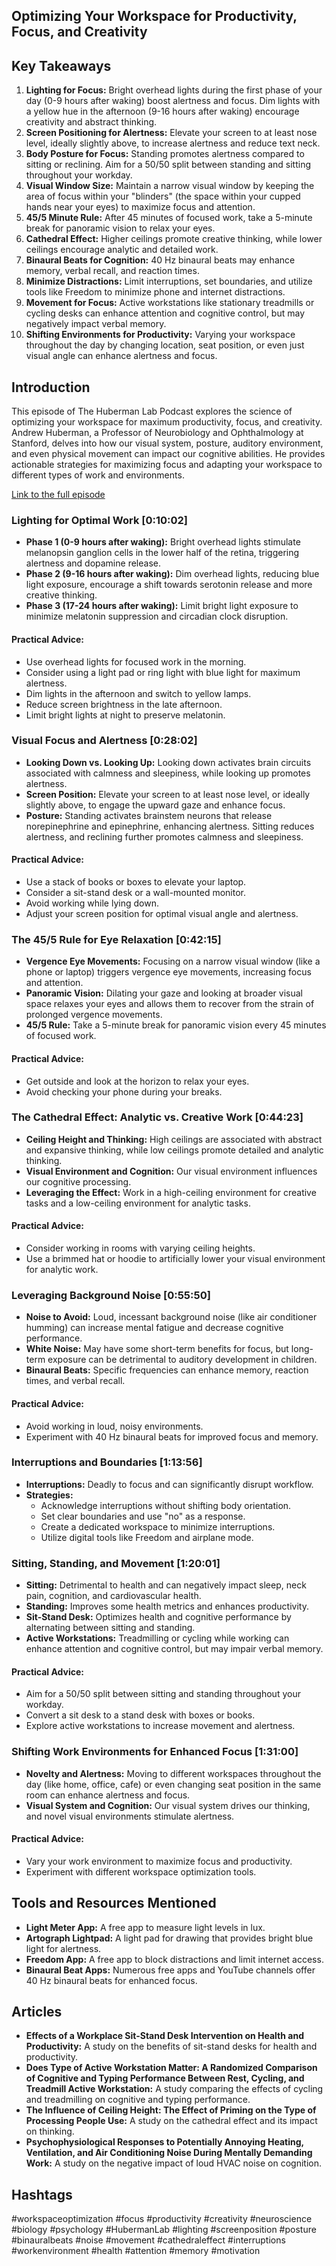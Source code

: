 ## Optimizing Your Workspace for Productivity, Focus, and Creativity

## Key Takeaways
1. **Lighting for Focus:** Bright overhead lights during the first phase of your day (0-9 hours after waking) boost alertness and focus. Dim lights with a yellow hue in the afternoon (9-16 hours after waking) encourage creativity and abstract thinking.
2. **Screen Positioning for Alertness:** Elevate your screen to at least nose level, ideally slightly above, to increase alertness and reduce text neck. 
3. **Body Posture for Focus:** Standing promotes alertness compared to sitting or reclining. Aim for a 50/50 split between standing and sitting throughout your workday. 
4. **Visual Window Size:** Maintain a narrow visual window by keeping the area of focus within your "blinders" (the space within your cupped hands near your eyes) to maximize focus and attention.
5. **45/5 Minute Rule:** After 45 minutes of focused work, take a 5-minute break for panoramic vision to relax your eyes. 
6. **Cathedral Effect:** Higher ceilings promote creative thinking, while lower ceilings encourage analytic and detailed work. 
7. **Binaural Beats for Cognition:** 40 Hz binaural beats may enhance memory, verbal recall, and reaction times. 
8. **Minimize Distractions:** Limit interruptions, set boundaries, and utilize tools like Freedom to minimize phone and internet distractions. 
9. **Movement for Focus:** Active workstations like stationary treadmills or cycling desks can enhance attention and cognitive control, but may negatively impact verbal memory.
10. **Shifting Environments for Productivity:** Varying your workspace throughout the day by changing location, seat position, or even just visual angle can enhance alertness and focus. 

## Introduction
This episode of The Huberman Lab Podcast explores the science of optimizing your workspace for maximum productivity, focus, and creativity. Andrew Huberman, a Professor of Neurobiology and Ophthalmology at Stanford, delves into how our visual system, posture, auditory environment, and even physical movement can impact our cognitive abilities. He provides actionable strategies for maximizing focus and adapting your workspace to different types of work and environments.  

[Link to the full episode](https://www.youtube.com/watch?v=Ze2pc6NwsHQ)

### Lighting for Optimal Work [0:10:02]
- **Phase 1 (0-9 hours after waking):** Bright overhead lights stimulate melanopsin ganglion cells in the lower half of the retina, triggering alertness and dopamine release.
- **Phase 2 (9-16 hours after waking):** Dim overhead lights, reducing blue light exposure, encourage a shift towards serotonin release and more creative thinking.
- **Phase 3 (17-24 hours after waking):** Limit bright light exposure to minimize melatonin suppression and circadian clock disruption.

#### Practical Advice:
- Use overhead lights for focused work in the morning.
- Consider using a light pad or ring light with blue light for maximum alertness.
- Dim lights in the afternoon and switch to yellow lamps.
- Reduce screen brightness in the late afternoon.
- Limit bright lights at night to preserve melatonin.

### Visual Focus and Alertness [0:28:02]
- **Looking Down vs. Looking Up:**  Looking down activates brain circuits associated with calmness and sleepiness, while looking up promotes alertness.
- **Screen Position:** Elevate your screen to at least nose level, or ideally slightly above, to engage the upward gaze and enhance focus.
- **Posture:**  Standing activates brainstem neurons that release norepinephrine and epinephrine, enhancing alertness. Sitting reduces alertness, and reclining further promotes calmness and sleepiness.

#### Practical Advice:
- Use a stack of books or boxes to elevate your laptop.
- Consider a sit-stand desk or a wall-mounted monitor.
- Avoid working while lying down.
- Adjust your screen position for optimal visual angle and alertness.

### The 45/5 Rule for Eye Relaxation [0:42:15]
- **Vergence Eye Movements:**  Focusing on a narrow visual window (like a phone or laptop) triggers vergence eye movements, increasing focus and attention.
- **Panoramic Vision:**  Dilating your gaze and looking at broader visual space relaxes your eyes and allows them to recover from the strain of prolonged vergence movements.
- **45/5 Rule:** Take a 5-minute break for panoramic vision every 45 minutes of focused work.

#### Practical Advice:
- Get outside and look at the horizon to relax your eyes.
- Avoid checking your phone during your breaks.

### The Cathedral Effect:  Analytic vs. Creative Work [0:44:23]
- **Ceiling Height and Thinking:** High ceilings are associated with abstract and expansive thinking, while low ceilings promote detailed and analytic thinking. 
- **Visual Environment and Cognition:**  Our visual environment influences our cognitive processing.
- **Leveraging the Effect:**  Work in a high-ceiling environment for creative tasks and a low-ceiling environment for analytic tasks.

#### Practical Advice:
- Consider working in rooms with varying ceiling heights.
- Use a brimmed hat or hoodie to artificially lower your visual environment for analytic work.

### Leveraging Background Noise [0:55:50]
- **Noise to Avoid:** Loud, incessant background noise (like air conditioner humming) can increase mental fatigue and decrease cognitive performance.
- **White Noise:**  May have some short-term benefits for focus, but long-term exposure can be detrimental to auditory development in children.
- **Binaural Beats:** Specific frequencies can enhance memory, reaction times, and verbal recall. 

#### Practical Advice:
- Avoid working in loud, noisy environments.
- Experiment with 40 Hz binaural beats for improved focus and memory.

### Interruptions and Boundaries [1:13:56]
- **Interruptions:**  Deadly to focus and can significantly disrupt workflow.
- **Strategies:**  
    - Acknowledge interruptions without shifting body orientation.
    - Set clear boundaries and use "no" as a response.
    - Create a dedicated workspace to minimize interruptions.
    - Utilize digital tools like Freedom and airplane mode.

### Sitting, Standing, and Movement [1:20:01]
- **Sitting:**  Detrimental to health and can negatively impact sleep, neck pain, cognition, and cardiovascular health.
- **Standing:**  Improves some health metrics and enhances productivity.
- **Sit-Stand Desk:**  Optimizes health and cognitive performance by alternating between sitting and standing. 
- **Active Workstations:**  Treadmilling or cycling while working can enhance attention and cognitive control, but may impair verbal memory. 

#### Practical Advice:
- Aim for a 50/50 split between sitting and standing throughout your workday.
- Convert a sit desk to a stand desk with boxes or books. 
- Explore active workstations to increase movement and alertness.

### Shifting Work Environments for Enhanced Focus [1:31:00]
- **Novelty and Alertness:**  Moving to different workspaces throughout the day (like home, office, cafe) or even changing seat position in the same room can enhance alertness and focus.
- **Visual System and Cognition:**  Our visual system drives our thinking, and novel visual environments stimulate alertness.

#### Practical Advice:
- Vary your work environment to maximize focus and productivity.
- Experiment with different workspace optimization tools.

## Tools and Resources Mentioned
- **Light Meter App:** A free app to measure light levels in lux.
- **Artograph Lightpad:** A light pad for drawing that provides bright blue light for alertness.
- **Freedom App:** A free app to block distractions and limit internet access. 
- **Binaural Beat Apps:**  Numerous free apps and YouTube channels offer 40 Hz binaural beats for enhanced focus.

## Articles
- **Effects of a Workplace Sit-Stand Desk Intervention on Health and Productivity:** A study on the benefits of sit-stand desks for health and productivity.
- **Does Type of Active Workstation Matter: A Randomized Comparison of Cognitive and Typing Performance Between Rest, Cycling, and Treadmill Active Workstation:** A study comparing the effects of cycling and treadmilling on cognitive and typing performance.
- **The Influence of Ceiling Height: The Effect of Priming on the Type of Processing People Use:** A study on the cathedral effect and its impact on thinking.
- **Psychophysiological Responses to Potentially Annoying Heating, Ventilation, and Air Conditioning Noise During Mentally Demanding Work:**  A study on the negative impact of loud HVAC noise on cognition.

## Hashtags
#workspaceoptimization #focus #productivity #creativity #neuroscience #biology #psychology #HubermanLab #lighting #screenposition #posture #binauralbeats #noise #movement #cathedraleffect #interruptions #workenvironment #health #attention #memory #motivation 

